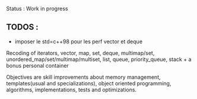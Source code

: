 Status : Work in progress  

## TODOS :

- imposer le std=c++98 pour les perf vector et deque

Recoding of iterators, vector, map, set, deque, multimap/set, unordered_map/set/multimap/multiset, list, queue, priority_queue, stack + a bonus personal container  
  
Objectives are skill improvements about memory management, templates(usual and specializations), object oriented programming, algorithms, implementations, tests and optimizations.  
